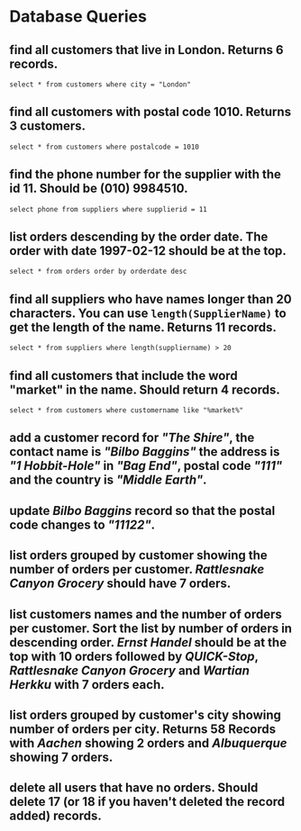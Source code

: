# Database Queries

## find all customers that live in London. Returns 6 records.

`select * from customers where city = "London"`

## find all customers with postal code 1010. Returns 3 customers.

`select * from customers where postalcode = 1010`

## find the phone number for the supplier with the id 11. Should be (010) 9984510.

`select phone from suppliers where supplierid = 11`

## list orders descending by the order date. The order with date 1997-02-12 should be at the top.

`select * from orders order by orderdate desc`

## find all suppliers who have names longer than 20 characters. You can use `length(SupplierName)` to get the length of the name. Returns 11 records.

`select * from suppliers where length(suppliername) > 20`

## find all customers that include the word "market" in the name. Should return 4 records.

`select * from customers where customername like "%market%"`

## add a customer record for _"The Shire"_, the contact name is _"Bilbo Baggins"_ the address is _"1 Hobbit-Hole"_ in _"Bag End"_, postal code _"111"_ and the country is _"Middle Earth"_.

## update _Bilbo Baggins_ record so that the postal code changes to _"11122"_.

## list orders grouped by customer showing the number of orders per customer. _Rattlesnake Canyon Grocery_ should have 7 orders.

## list customers names and the number of orders per customer. Sort the list by number of orders in descending order. _Ernst Handel_ should be at the top with 10 orders followed by _QUICK-Stop_, _Rattlesnake Canyon Grocery_ and _Wartian Herkku_ with 7 orders each.

## list orders grouped by customer's city showing number of orders per city. Returns 58 Records with _Aachen_ showing 2 orders and _Albuquerque_ showing 7 orders.

## delete all users that have no orders. Should delete 17 (or 18 if you haven't deleted the record added) records.
